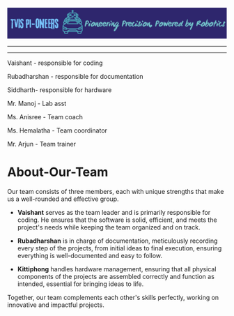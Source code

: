 ![Image Description](Logo.png)
___
___

Vaishant - responsible for coding 

Rubadharshan - responsible for documentation

Siddharth- responsible for hardware

Mr. Manoj - Lab asst

Ms. Anisree - Team coach

Ms. Hemalatha - Team coordinator

Mr. Arjun - Team trainer

# About-Our-Team

Our team consists of three members, each with unique strengths that make us a well-rounded and effective group.

- **Vaishant** serves as the team leader and is primarily responsible for coding. He ensures that the software is solid, efficient, and meets the project's needs while keeping the team organized and on track.

- **Rubadharshan** is in charge of documentation, meticulously recording every step of the projects, from initial ideas to final execution, ensuring everything is well-documented and easy to follow.

- **Kittiphong** handles hardware management, ensuring that all physical components of the projects are assembled correctly and function as intended, essential for bringing ideas to life.

Together, our team complements each other's skills perfectly, working on innovative and impactful projects.


